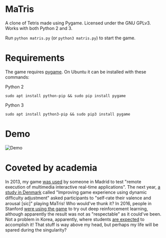 MaTris
======

A clone of Tetris made using Pygame. Licensed under the GNU GPLv3. Works with
both Python 2 and 3.

Run `python matris.py` (or `python3 matris.py`) to start the game.

Requirements
============

The game requires [pygame](https://www.pygame.org). On Ubuntu it can be
installed with these commands:

Python 2

    sudo apt install python-pip && sudo pip install pygame

Python 3

    sudo apt install python3-pip && sudo pip3 install pygame

Demo
====

![Demo](demo.png)

Coveted by academia
========================
In 2013, my game [was used](http://eprints.ucm.es/22631/1/REMIRTA.pdf) by
someone in Madrid to test "remote execution of multimedia interactive real-time
applications". The next year, [a study in Denmark](https://www.academia.edu/6262472/Improving_game_experience_using_dynamic_difficulty_adjustment_based_on_physiological_signals)
called "Improving game experience using dynamic diﬃculty adjustment" asked
participants to "self-rate their valence and arousal [sic]" playing MaTris!
Who would've thunk it? In 2016, people in Stanford [were using the game](http://cs231n.stanford.edu/reports/2016/pdfs/121_Report.pdf) to try out deep reinforcement learning, although apparently the result was not as "respectable" as it could've been. Not a problem in Korea, apparently, where students [are expected](http://nlp.chonbuk.ac.kr/AML/AML_assignment_2.pdf)
to accomplish it! That stuff is way above my head, but perhaps my life will
be spared during the singularity?
